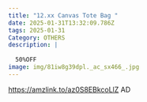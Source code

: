 ```yaml
---
title: "12.xx Canvas Tote Bag "
date: 2025-01-31T13:32:09.786Z
tags: 2025-01-31
Category: OTHERS
description: |
  
  50%OFF
image: img/81iw8g39dpl._ac_sx466_.jpg
---
```

https://amzlink.to/az0S8EBkcoLlZ
AD